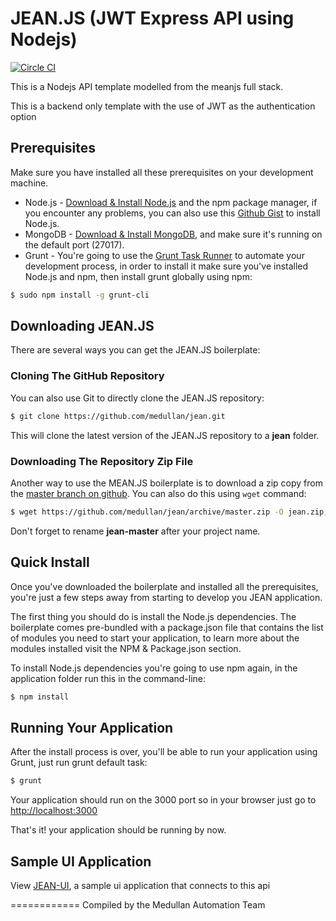 JEAN.JS (JWT Express API using Nodejs)
=========

[![Circle CI](https://circleci.com/gh/medullan/jean.svg?style=svg)](https://circleci.com/gh/medullan/jean)

This is a Nodejs API template modelled from the meanjs full stack.

This is a backend only template with the use of JWT as the authentication option


## Prerequisites
Make sure you have installed all these prerequisites on your development machine.
* Node.js - [Download & Install Node.js](http://www.nodejs.org/download/) and the npm package manager, if you encounter any problems, you can also use this [Github Gist](https://gist.github.com/isaacs/579814) to install Node.js.
* MongoDB - [Download & Install MongoDB](http://www.mongodb.org/downloads), and make sure it's running on the default port (27017).
* Grunt - You're going to use the [Grunt Task Runner](http://gruntjs.com/) to automate your development process, in order to install it make sure you've installed Node.js and npm, then install grunt globally using npm:

```bash
$ sudo npm install -g grunt-cli
```
## Downloading JEAN.JS
There are several ways you can get the JEAN.JS boilerplate:

### Cloning The GitHub Repository
You can also use Git to directly clone the JEAN.JS repository:
```bash
$ git clone https://github.com/medullan/jean.git
```
This will clone the latest version of the JEAN.JS repository to a **jean** folder.

### Downloading The Repository Zip File
Another way to use the MEAN.JS boilerplate is to download a zip copy from the [master branch on github](https://github.com/medullan/jean/archive/master.zip). You can also do this using `wget` command:
```bash
$ wget https://github.com/medullan/jean/archive/master.zip -O jean.zip; unzip jean.zip; rm jean.zip
```
Don't forget to rename **jean-master** after your project name.

## Quick Install
Once you've downloaded the boilerplate and installed all the prerequisites, you're just a few steps away from starting to develop you JEAN application.

The first thing you should do is install the Node.js dependencies. The boilerplate comes pre-bundled with a package.json file that contains the list of modules you need to start your application, to learn more about the modules installed visit the NPM & Package.json section.

To install Node.js dependencies you're going to use npm again, in the application folder run this in the command-line:

```bash
$ npm install
```

## Running Your Application
After the install process is over, you'll be able to run your application using Grunt, just run grunt default task:

```bash
$ grunt
```

Your application should run on the 3000 port so in your browser just go to [http://localhost:3000](http://localhost:3000)

That's it! your application should be running by now.


## Sample UI Application
View [JEAN-UI](https://github.com/medullan/jean-ui), a sample ui application that connects to this api

============
Compiled by the Medullan Automation Team
